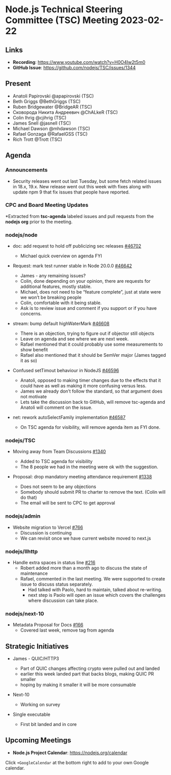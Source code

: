 # Node.js Technical Steering Committee (TSC) Meeting 2023-02-22

## Links

* **Recording**:  <https://www.youtube.com/watch?v=H0O4Iw2t5m0>
* **GitHub Issue**: <https://github.com/nodejs/TSC/issues/1344>

## Present

* Anatoli Papirovski @apapirovski (TSC)
* Beth Griggs @BethGriggs (TSC)
* Ruben Bridgewater @BridgeAR (TSC)
* Сковорода Никита Андреевич @ChALkeR (TSC)
* Colin Ihrig @cjihrig (TSC)
* James Snell @jasnell (TSC)
* Michael Dawson @mhdawson (TSC)
* Rafael Gonzaga @RafaelGSS (TSC)
* Rich Trott @Trott (TSC)

## Agenda

### Announcements

* Security releases went out last Tuesday, but some fetch related issues in 18.x, 19.x.
  New release went out this week with fixes along with update npm 9 that fix issues
  that people have reported.

### CPC and Board Meeting Updates

*Extracted from **tsc-agenda** labeled issues and pull requests from the **nodejs org** prior to the meeting.

### nodejs/node

* doc: add request to hold off publicizing sec releases [#46702](https://github.com/nodejs/node/pull/46702)
  * Michael quick overview on agenda FYI

* Request: mark test runner stable in Node 20.0.0 [#46642](https://github.com/nodejs/node/issues/46642)
  * James - any remaining issues?
  * Colin, done depending on your opinion, there are requests for additional features, mostly stable.
  * Michael, does not need to be “feature complete”, just at state were we won’t be breaking people
  * Colin, comfortable with it being stable.
  * Ask is to review issue and comment if you support or if you have concerns.

* stream: bump default highWaterMark [#46608](https://github.com/nodejs/node/pull/46608)
  * There is an objection, trying to figure out if objector still objects
  * Leave on agenda and see where we are next week.
  * Rafael mentioned that it could probably use some measurements to show benefit
  * Rafael also mentioned that it should be SemVer major (James tagged it as so)

* Confused setTimout behaviour in NodeJS [#46596](https://github.com/nodejs/node/issues/46596)
  * Anatoli, opposed to making timer changes due to the effects that it could have as well as making it more confusing versus less.
  * James we already don’t follow the standard, so that argument does not motivate
  * Lets take the discussion back to GitHub, will remove tsc-agenda and Anatoli will comment on the issue.

* net: rework autoSelectFamily implementation [#46587](https://github.com/nodejs/node/pull/46587)
  * On TSC agenda for visibility, will remove agenda item as FYI done.

### nodejs/TSC

* Moving away from Team Discussions [#1340](https://github.com/nodejs/TSC/issues/1340)
  * Added to TSC agenda for visibility
  * The 8 people we had in the meeting were ok with the suggestion.

* Proposal: drop mandatory meeting attendance requirement [#1338](https://github.com/nodejs/TSC/issues/1338)
  * Does not seem to be any objections
  * Somebody should submit PR to charter to remove the text. (Colin will do that)
  * The email will be sent to CPC to get approval

### nodejs/admin

* Website migration to Vercel [#766](https://github.com/nodejs/admin/issues/766)
  * Discussion is continuing
  * We can revisit once we have current website moved to next.js

### nodejs/llhttp

* Handle extra spaces in status line [#216](https://github.com/nodejs/llhttp/pull/216)
  * Robert added more than a month ago to discuss the state of maintenance
  * Rafael, commented in the last meeting. We were supported to create issue to discuss status separately.
    * Had talked with Paolo, hard to maintain, talked about re-writing.
    * next step is Paolo will open an issue which covers the challenges where discussion can
      take place.

### nodejs/next-10

* Metadata Proposal for Docs [#166](https://github.com/nodejs/next-10/issues/166)
  * Covered last week, remove tag from agenda

## Strategic Initiatives

* James - QUIC/HTTP3
  * Part of QUIC changes affecting crypto were pulled out and landed
  * earlier this week landed part that backs blogs, making QUIC PR smaller
  * hoping by making it smaller it will be more consumable

* Next-10
  * Working on survey

* Single executable
  * First bit landed and in core

## Upcoming Meetings

* **Node.js Project Calendar**: <https://nodejs.org/calendar>

Click `+GoogleCalendar` at the bottom right to add to your own Google calendar.
